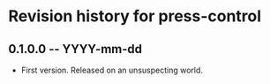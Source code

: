 # Revision history for press-control

## 0.1.0.0 -- YYYY-mm-dd

* First version. Released on an unsuspecting world.
